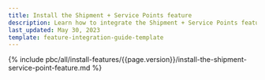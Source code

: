 ```yaml
---
title: Install the Shipment + Service Points feature
description: Learn how to integrate the Shipment + Service Points feature into your project
last_updated: May 30, 2023
template: feature-integration-guide-template
---
```


{% include pbc/all/install-features/{{page.version}}/install-the-shipment-service-point-feature.md %} <!-- To edit, see /_includes/pbc/all/install-features/202304.0/install-the-shipment-service-point-feature.md -->
